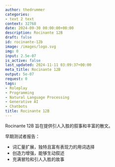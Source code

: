 ```yaml
---
author: thedrummer
categories:
- text 2 text
context: 32768
date: 2024-09-30 00:00:00+00:00
description: Rocinante 12B
draft: false
id: rocinante-12b
image: /images/logo.svg
img: 0
input: 2.5e-07
is_active: false
last_updated: 2024-11-11 03:09:37+00:00
meta_title: Rocinante 12B
output: 5e-07
request: 0
tags:
- Roleplay
- Programming
- Natural Language Processing
- Generative AI
- Chatbots
title: Rocinante 12B
---
```
















Rocinante 12B 旨在提供引人入胜的叙事和丰富的散文。

早期测试者报告：
- 词汇量扩展，独特且富有表现力的用词选择
- 创造力增强，能够生动叙述
- 充满冒险和引人入胜的故事

